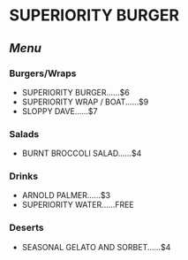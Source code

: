<!DOCTYPE html>
<html>
  <head>
  </head>
  <body>
    <h1>SUPERIORITY BURGER</h1>
    <h2><i>Menu</i></h2>
    <h3>Burgers/Wraps</h3>
    	<ul>
    		<li>SUPERIORITY BURGER......$6</li>
    		<li>SUPERIORITY WRAP / BOAT......$9</li>
    		<li>SLOPPY DAVE......$7</li>
    	</ul>
    <h3>Salads</h3>
    	<ul>
    		<li>BURNT BROCCOLI SALAD......$4</li>
    	</ul>
    <h3>Drinks</h3>
    	<ul>
    		<li>ARNOLD PALMER......$3</li>
    		<li>SUPERIORITY WATER......FREE</li>
    	</ul>
    <h3>Deserts</h3>
    	<ul>
    		<li>SEASONAL GELATO AND SORBET......$4</li>
    	</ul>
   </body>
